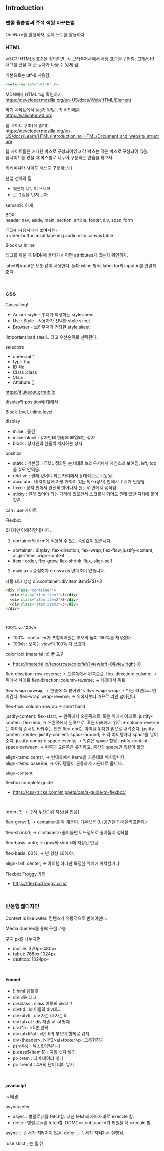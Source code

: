 ## Introduction

### 펜툴 활용법과 주석 색깔 바꾸는법

OneNote를 활용하자.
실제 노트를 활용하자.

### HTML

w3C가 HTML5 표준을 정의하면, 각 브라우저사에서 해당 표준을 구현함.
그래서 h1 태그를 줬을 때 큰 글자가 나올 수 있게 됨.

기본으로는 utf-8 사용함.

```html
<meta charset="utf-8" />
```

MDN에서 HTML tag 확인하기  
https://developer.mozilla.org/en-US/docs/Web/HTML/Element

하기 사이트에서 tag가 알맞는지 확인해줌  
https://validator.w3.org

웹 사이트 구조(꼭 읽기!)  
https://developer.mozilla.org/en-US/docs/Learn/HTML/Introduction_to_HTML/Document_and_website_structure

웹 사이트들은 커다란 박스로 구성되어있고 각 박스는 작은 박스로 구성되어 있음.  
웹사이트를 봤을 때 박스별로 나누어 구분하는 연습을 해보자.

위키피디아 사이트 박스로 구분해보기

현업 선배의 팁

- 뭐든지 나누어 보세요
- 큰 그림을 먼저 보자

semantic 하게

BOX  
header, nav, aside, main, section, article, footer, div, span, form

ITEM (사용자에게 보여지는)  
a video button input labe img audio map canvas table

Block vs Inline

태그를 배울 때 MDN에 들어가서 어떤 attributes가 있는지 확인하자.

label과 input은 보통 같이 사용한다.
둘다 inline 형식.
label for와 input id를 연결해준다.

<br/>

### CSS

Cascading!

- Author style - 우리가 작성하는 style sheet
- User Style - 사용자가 선택한 style sheet
- Browser - 브라우저가 정의한 style sheet

!important
bad smell.. 최고 우선순위로 선택된다.

selectors

- universal \*
- type Tag
- ID #id
- Class .class
- State :
- Attribute []

https://flukeout.github.io

display와 position에 대해서

Block-level, Inline-level

display

- inline : 물건
- inline-block : 상자인데 한줄에 배열되는 상자
- block : 상자인데 한줄씩 차지하는 상자

position

- static : 기본값. HTML 정의된 순서대로 브라우저에서 자연스레 보여짐. left, top을 줘도 안먹음.
- relative : 원래 있어야 되는 자리에서 상대적으로 이동됨.
- absolute : 내 아이템에 가장 가까이 있는 박스(상자) 안에서 위치가 변경됨.
- fixed : 상자 안에서 완전히 벗어나서 윈도우 안에서 움직임.
- sticky : 원래 있어야 되는 자리에 있으면서 스크롤링 되어도 원래 있던 자리에 붙어있음.

can i use 사이트

Flexbox

2가지만 이해하면 됩니다.

1. container와 item에 적용될 수 있는 속성값이 있습니다.

- container : display, flex-direction, flex-wrap, flex-flow, justify-content, align-items, align-content
- item : order, flex-grow, flex-shrink, flex, align-self

2. main axis 중심축과 cross axis 반대축이 있습니다.

자동 태그 생성
div.container>div.item.item${$}\*3

```html
<div class="container">
  <div class="item item1">1</div>
  <div class="item item2">2</div>
  <div class="item item3">3</div>
</div>
```

<br/>

100% vs 100vh

- 100% : container가 포함되어있는 부모의 높이 100%를 채우겠다.
- 100vh : 보이는 view의 100% 다 쓰겠다.

color tool (material io) 꿀 도구

- https://material.io/resources/color/#!/?view.left=0&view.right=0

flex-direction: row-reverse;
-> 오른쪽에서 왼쪽으로.
flex-direction: column;
-> 위에서 아래로
flex-direction: column-reverse;
-> 아래에서 위로

flex-wrap: nowrap;
-> 한줄에 쭉 붙어있다.
flex-wrap: wrap;
-> 다음 라인으로 넘어간다.
flex-wrap: wrap-reverse;
-> 위에서부터 거꾸로 라인 넘어간다.

flex-flow: column nowrap
-> short hand

justify-content: flex-start;
-> 왼쪽에서 오른쪽으로. 혹은 위에서 아래로.
justify-content: flex-end;
-> 오른쪽에서 왼쪽으로. 혹은 아래에서 위로.
※ column-reverse 는 아이템 순서도 바꿔주는 반면 flex-end는 아이템 위치만 밑으로 내려준다.
justify-content: center;
justify-content: space-around;
-> 각 아이템마다 space를 넣어준다.
justify-content: space-evenly;
-> 똑같은 space 할당
justify-content: space-between;
-> 왼쪽과 오른쪽은 유지하고, 중간의 space만 똑같이 할당

align-items: center;
-> 반대축에서 items을 가운데로 배치합니다.  
align-items: baseline;
-> 아이템들이 균등하게 가운데로 옵니다.

align-content

flexbox complete guide

- https://css-tricks.com/snippets/css/a-guide-to-flexbox/

<br/>

order: 2;
-> 순서 우선순위 지정(잘 안씀)

flex-grow: 1;
-> container를 꽉 채운다. 기본값은 0. (공간을 안채울려고한다.)

flex-shrink:1;
-> container가 줄어들면 어느정도로 줄어들지 정의함.

flex-basis: auto;
-> grow와 shrink에 지정된 만큼

flex-basis: 60%;
-> 넌 항상 60%야.

align-self: center;
-> 아이템 하나만 특정한 위치에 배치할거다.

Flexbox Froggy 게임

- https://flexboxfroggy.com/

<br/>

### 반응형 웹디자인

Content is like water.
컨텐츠가 유동적으로 변해야한다.

Media Queries를 통해 구현 가능

구지 px를 나누자면

- mobile: 320px-480px
- tablet: 768px-1024px
- desktop: 1024px~

<br/>

#### Emmet

- !: html 템플릿
- div: div 태그
- div.class : class 이름의 div태그
- div#id : id 이름의 div태그
- div>ul>li : div 자손 ul 자손 li
- div>ul+ol : div 자손 ul-ol 형제
- ul>li\*5 : li 5번 반복
- div>ul>li^ol : ol은 li의 부모의 형제로 위치
- div>(header>ul>li\*2>a)+footer>p : 그룹화하기
- p{hello} : 텍스트입력하기
- p.class${item $} : 자동 숫자 넣기
- p>lorem : 더미 데이터 넣기
- p>lorem4 : 4개의 단어 더미 넣기

<br/>

#### javascript

js 배경

async/defer

- async : 병렬로 js를 fetch함. 대신 fetch하자마자 바로 execute 함.
- defer : 병렬로 js를 fetch함. DOMContentLoaded가 되었을 때 execute 함.

async 는 순서가 지켜지지 않음.
defer 는 순서가 지켜져서 실행됨.

'use strict'; 는 필수! 




